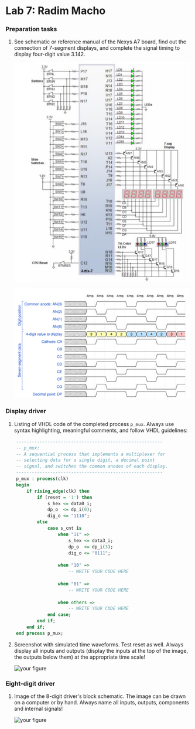# Lab 7: Radim Macho

### Preparation tasks

1. See schematic or reference manual of the Nexys A7 board, find out the connection of 7-segment displays, and complete the signal timing to display four-digit value 3.142.

   ![your figure](pins.png)
   
   ![your figure](WaveDrom.svg)

### Display driver

1. Listing of VHDL code of the completed process `p_mux`. Always use syntax highlighting, meaningful comments, and follow VHDL guidelines:

```vhdl
    --------------------------------------------------------
    -- p_mux:
    -- A sequential process that implements a multiplexer for
    -- selecting data for a single digit, a decimal point 
    -- signal, and switches the common anodes of each display.
    --------------------------------------------------------
    p_mux : process(clk)
    begin
        if rising_edge(clk) then
            if (reset = '1') then
                s_hex <= data0_i;
                dp_o  <= dp_i(0);
                dig_o <= "1110";
            else
                case s_cnt is
                    when "11" =>
                        s_hex <= data3_i;
                        dp_o  <= dp_i(3);
                        dig_o <= "0111";

                    when "10" =>
                        -- WRITE YOUR CODE HERE

                    when "01" =>
                        -- WRITE YOUR CODE HERE

                    when others =>
                        -- WRITE YOUR CODE HERE
                end case;
            end if;
        end if;
    end process p_mux;
```

2. Screenshot with simulated time waveforms. Test reset as well. Always display all inputs and outputs (display the inputs at the top of the image, the outputs below them) at the appropriate time scale!

   ![your figure]()

### Eight-digit driver

1. Image of the 8-digit driver's block schematic. The image can be drawn on a computer or by hand. Always name all inputs, outputs, components and internal signals!

   ![your figure]()
